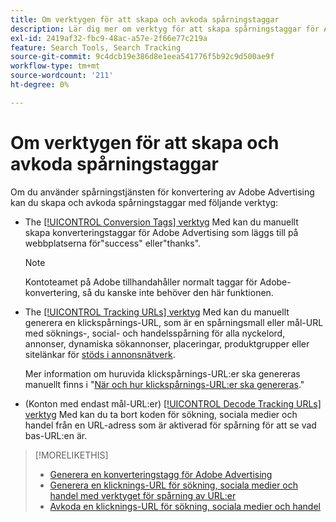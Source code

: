 ```yaml
---
title: Om verktygen för att skapa och avkoda spårningstaggar
description: Lär dig mer om verktyg för att skapa spårningstaggar för Adobe Advertising och klickspårningstaggar för sökning, sociala medier och handel samt hur du avkodar befintliga klickspårningstaggar.
exl-id: 2419af32-fbc9-48ac-a57e-2f66e77c219a
feature: Search Tools, Search Tracking
source-git-commit: 9c4dcb19e386d8e1eea541776f5b92c9d500ae9f
workflow-type: tm+mt
source-wordcount: '211'
ht-degree: 0%

---
```


# Om verktygen för att skapa och avkoda spårningstaggar

Om du använder spårningstjänsten för konvertering av Adobe Advertising kan du skapa och avkoda spårningstaggar med följande verktyg:

* The [[!UICONTROL Conversion Tags] verktyg](conversion-tag-generate.md) Med kan du manuellt skapa konverteringstaggar för Adobe Advertising som läggs till på webbplatserna för&quot;success&quot; eller&quot;thanks&quot;.

  >[!NOTE]
  >
  >Kontoteamet på Adobe tillhandahåller normalt taggar för Adobe-konvertering, så du kanske inte behöver den här funktionen.

* The [[!UICONTROL Tracking URLs] verktyg](click-tracking-url-generate.md) Med kan du manuellt generera en klickspårnings-URL, som är en spårningsmall eller mål-URL med söknings-, social- och handelsspårning för alla nyckelord, annonser, dynamiska sökannonser, placeringar, produktgrupper eller sitelänkar för [stöds i annonsnätverk](/help/search-social-commerce/introduction/supported-inventory.md).

  Mer information om huruvida klickspårnings-URL:er ska genereras manuellt finns i &quot;[När och hur klickspårnings-URL:er ska genereras](/help/search-social-commerce/tracking/click-tracking-ways-to-generate.md).&quot;

* (Konton med endast mål-URL:er) [[!UICONTROL Decode Tracking URLs] verktyg](click-tracking-url-decode.md) Med kan du ta bort koden för sökning, sociala medier och handel från en URL-adress som är aktiverad för spårning för att se vad bas-URL:en är.

>[!MORELIKETHIS]
>
>* [Generera en konverteringstagg för Adobe Advertising](conversion-tag-generate.md)
>* [Generera en klicknings-URL för sökning, sociala medier och handel med verktyget för spårning av URL:er](click-tracking-url-generate.md)
>* [Avkoda en klicknings-URL för sökning, sociala medier och handel](click-tracking-url-decode.md)
